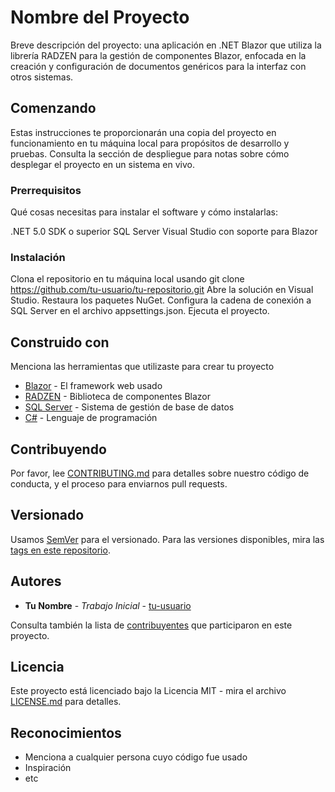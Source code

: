 # Nombre del Proyecto

Breve descripción del proyecto: una aplicación en .NET Blazor que utiliza la librería RADZEN para la gestión de componentes Blazor, enfocada en la creación y configuración de documentos genéricos para la interfaz con otros sistemas.

## Comenzando

Estas instrucciones te proporcionarán una copia del proyecto en funcionamiento en tu máquina local para propósitos de desarrollo y pruebas. Consulta la sección de despliegue para notas sobre cómo desplegar el proyecto en un sistema en vivo.

### Prerrequisitos

Qué cosas necesitas para instalar el software y cómo instalarlas:

.NET 5.0 SDK o superior
SQL Server
Visual Studio con soporte para Blazor


### Instalación

Clona el repositorio en tu máquina local usando git clone https://github.com/tu-usuario/tu-repositorio.git
Abre la solución en Visual Studio.
Restaura los paquetes NuGet.
Configura la cadena de conexión a SQL Server en el archivo appsettings.json.
Ejecuta el proyecto.


## Construido con

Menciona las herramientas que utilizaste para crear tu proyecto

- [Blazor](https://dotnet.microsoft.com/apps/aspnet/web-apps/blazor) - El framework web usado
- [RADZEN](https://www.radzen.com/) - Biblioteca de componentes Blazor
- [SQL Server](https://www.microsoft.com/es-es/sql-server/sql-server-downloads) - Sistema de gestión de base de datos
- [C#](https://docs.microsoft.com/es-es/dotnet/csharp/) - Lenguaje de programación

## Contribuyendo

Por favor, lee [CONTRIBUTING.md](https://github.com/tu-usuario/tu-repositorio/CONTRIBUTING.md) para detalles sobre nuestro código de conducta, y el proceso para enviarnos pull requests.

## Versionado

Usamos [SemVer](http://semver.org/) para el versionado. Para las versiones disponibles, mira las [tags en este repositorio](https://github.com/tu-usuario/tu-repositorio/tags).

## Autores

- **Tu Nombre** - *Trabajo Inicial* - [tu-usuario](https://github.com/tu-usuario)

Consulta también la lista de [contribuyentes](https://github.com/tu-usuario/tu-repositorio/contributors) que participaron en este proyecto.

## Licencia

Este proyecto está licenciado bajo la Licencia MIT - mira el archivo [LICENSE.md](LICENSE.md) para detalles.

## Reconocimientos

- Menciona a cualquier persona cuyo código fue usado
- Inspiración
- etc


